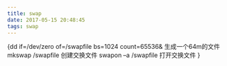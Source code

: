 ```yaml
---
title: swap
date: 2017-05-15 20:48:45
tags: swap
---
```

{dd if=/dev/zero of=/swapfile bs=1024 count=65536& 生成一个64m的文件
mkswap /swapfile  创建交换文件
swapon –a  /swapfile  打开交换文件
}